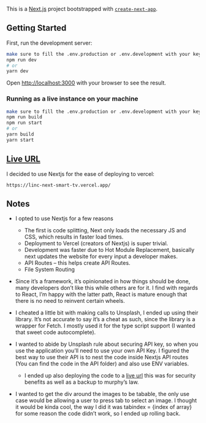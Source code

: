 This is a [Next.js](https://nextjs.org/) project bootstrapped with [`create-next-app`](https://github.com/vercel/next.js/tree/canary/packages/create-next-app).

## Getting Started

First, run the development server:

```bash
make sure to fill the .env.production or .env.development with your key
npm run dev
# or
yarn dev
```

Open [http://localhost:3000](http://localhost:3000) with your browser to see the result.

### Running as a live instance on your machine

```bash
make sure to fill the .env.production or .env.development with your key
npm run build
npm run start
# or
yarn build
yarn start
```

## [Live URL](https://linc-next-smart-tv.vercel.app/)

I decided to use Nextjs for the ease of deploying to vercel:

    https://linc-next-smart-tv.vercel.app/

## Notes

- I opted to use Nextjs for a few reasons

  - The first is code splitting, Next only loads the necessary JS and CSS, which results in faster load times.
  - Deployment to Vercel (creators of Nextjs) is super trivial.
  - Development was faster due to Hot Module Replacement, basically next updates the website for every input a developer makes.
  - API Routes – this helps create API Routes.
  - File System Routing

- Since it’s a framework, it’s opinionated in how things should be done, many developers don’t like this while others are for it. I find with regards to React, I’m happy with the latter path, React is mature enough that there is no need to reinvent certain wheels.

- I cheated a little bit with making calls to Unsplash, I ended up using their library. It’s not accurate to say it’s a cheat as such, since the library is a wrapper for Fetch. I mostly used it for the type script support (I wanted that sweet code autocomplete).

- I wanted to abide by Unsplash rule about securing API key, so when you use the application you’ll need to use your own API Key. I figured the best way to use their API is to nest the code inside Nextjs API routes (You can find the code in the API folder) and also use ENV variables.

  - I ended up also deploying the code to a [live url](https://linc-next-smart-tv.vercel.app/) this was for security benefits as well as a backup to murphy’s law.

- I wanted to get the div around the images to be tabable, the only use case would be allowing a user to press tab to select an image. I thought it would be kinda cool, the way I did it was tabindex = {index of array} for some reason the code didn’t work, so I ended up rolling back.
